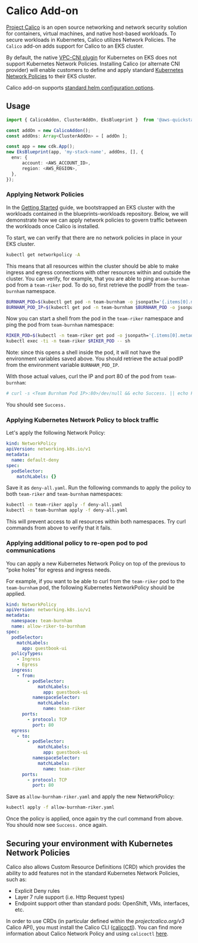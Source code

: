 # Calico Add-on

[Project Calico](https://www.projectcalico.org/) is an open source networking and network security solution for containers, virtual machines, and native host-based workloads. To secure workloads in Kubernetes, Calico utilizes Network Policies. The `Calico` add-on adds support for Calico to an EKS cluster.

By default, the native [VPC-CNI plugin](https://docs.aws.amazon.com/eks/latest/userguide/pod-networking.html) for Kubernetes on EKS does not support Kubernetes Network Policies. Installing Calico (or alternate CNI provider) will enable customers to define and apply standard [Kubernetes Network Policies](https://kubernetes.io/docs/concepts/services-networking/network-policies/) to their EKS cluster. 

Calico add-on supports [standard helm configuration options](./index.md#standard-helm-add-on-configuration-options).

## Usage

```typescript
import { CalicoAddon, ClusterAddOn, EksBlueprint }  from '@aws-quickstart/cdk-eks-blueprints';

const addOn = new CalicoAddon();
const addOns: Array<ClusterAddOn> = [ addOn ];

const app = new cdk.App();
new EksBlueprint(app, 'my-stack-name', addOns, [], {
  env: {
      account: <AWS_ACCOUNT_ID>,
      region: <AWS_REGION>,
  },
});
```

### Applying Network Policies

In the [Getting Started]() guide, we bootstrapped an EKS cluster with the workloads contained in the blueprints-workloads repository. Below, we will demonstrate how we can apply network policies to govern traffic between the workloads once Calico is installed.

To start, we can verify that there are no network policies in place in your EKS cluster.

```bash
kubectl get networkpolicy -A
```

This means that all resources within the cluster should be able to make ingress and egress connections with other resources within and outside the cluster. You can verify, for example, that you are able to ping a`team-burnham` pod from a `team-riker` pod. To do so, first retrieve the podIP from the `team-burnham` namespace.

```bash
BURNHAM_POD=$(kubectl get pod -n team-burnham -o jsonpath='{.items[0].metadata.name}') 
BURNHAM_POD_IP=$(kubectl get pod -n team-burnham $BURNHAM_POD -o jsonpath='{.status.podIP}')
```

Now you can start a shell from the pod in the `team-riker` namespace and ping the pod from `team-burnham` namespace:

```bash
RIKER_POD=$(kubectl -n team-riker get pod -o jsonpath='{.items[0].metadata.name}')
kubectl exec -ti -n team-riker $RIKER_POD -- sh
```

Note: since this opens a shell inside the pod, it will not have the environment variables saved above. You should retrieve the actual podIP from the environment variable `BURNHAM_POD_IP`.

With those actual values, curl the IP and port 80 of the pod from `team-burnham`:

```bash
# curl -s <Team Burnham Pod IP>:80>/dev/null && echo Success. || echo Fail. 
```

You should see `Success.`

### Applying Kubernetes Network Policy to block traffic

Let's apply the following Network Policy:

```yaml
kind: NetworkPolicy
apiVersion: networking.k8s.io/v1
metadata:
  name: default-deny
spec:
  podSelector:
    matchLabels: {}
```

Save it as `deny-all.yaml`. Run the following commands to apply the policy to both `team-riker` and `team-burnham` namespaces:

```bash
kubectl -n team-riker apply -f deny-all.yaml 
kubectl -n team-burnham apply -f deny-all.yaml
```

This will prevent access to all resources within both namespaces. Try curl commands from above to verify that it fails.

### Applying additional policy to re-open pod to pod communications

You can apply a new Kubernetes Network Policy on top of the previous to “poke holes” for egress and ingress needs. 

For example, if you want to be able to curl from the `team-riker` pod to the `team-burnham` pod, the following Kubernetes NetworkPolicy should be applied. 

```yaml
kind: NetworkPolicy
apiVersion: networking.k8s.io/v1
metadata:
  namespace: team-burnham
  name: allow-riker-to-burnham
spec:
  podSelector:
    matchLabels:
      app: guestbook-ui
  policyTypes:
    - Ingress
    - Egress
  ingress:
    - from:
        - podSelector:
            matchLabels:
              app: guestbook-ui
          namespaceSelector:
            matchLabels:
              name: team-riker
      ports:
        - protocol: TCP
          port: 80
  egress:
    - to:
        - podSelector:
            matchLabels:
              app: guestbook-ui
          namespaceSelector:
            matchLabels:
              name: team-riker
      ports:
        - protocol: TCP
          port: 80
```

Save as `allow-burnham-riker.yaml` and apply the new NetworkPolicy:

```bash
kubectl apply -f allow-burnham-riker.yaml     
```

Once the policy is applied, once again try the curl command from above. You should now see `Success.` once again.

## Securing your environment with Kubernetes Network Policies

Calico also allows Custom Resource Definitions (CRD) which provides the ability to add features not in the standard Kubernetes  Network Policies, such as:

- Explicit Deny rules
- Layer 7 rule support (i.e. Http Request types)
- Endpoint support other than standard pods: OpenShift, VMs, interfaces, etc. 

In order to use CRDs (in particular defined within the *projectcalico.org/v3* Calico API), you must install the Calico CLI ([calicoctl](https://docs.projectcalico.org/getting-started/clis/calicoctl/install)). You can find more information about Calico Network Policy and using `calicoctl` [here](https://docs.projectcalico.org/security/calico-network-policy). 
